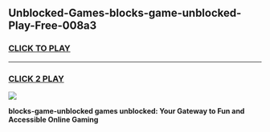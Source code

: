 
## Unblocked-Games-blocks-game-unblocked-Play-Free-008a3
<h3>
<a href="https://premium76.site?title=blocks-game-unblocked&ref=18A1">CLICK TO PLAY</a></h3>
<hr>

<h3>
<a href="https://premium76.site?title=blocks-game-unblocked&ref=18A1">CLICK 2 PLAY</a>
  
</h3>

<a href="https://premium76.site?title=blocks-game-unblocked&ref=18A1"><img src="https://clearcache.store/games.png"></a>


**blocks-game-unblocked games unblocked: Your Gateway to Fun and Accessible Online Gaming**
